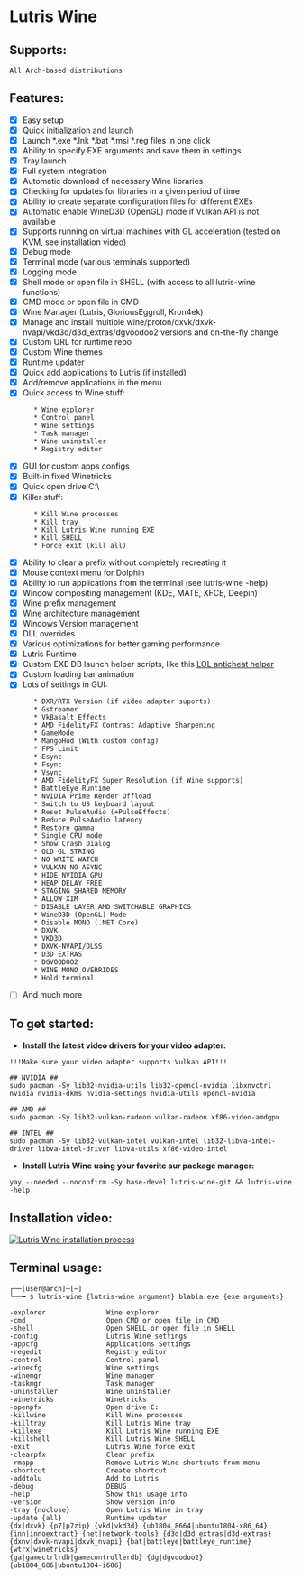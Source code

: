 # Lutris Wine
## Supports:
```
All Arch-based distributions
```
## Features:
- [x] Easy setup
- [x] Quick initialization and launch
- [x] Launch *.exe *.lnk *.bat *.msi *.reg files in one click
- [x] Ability to specify EXE arguments and save them in settings
- [x] Tray launch
- [x] Full system integration
- [x] Automatic download of necessary Wine libraries
- [x] Checking for updates for libraries in a given period of time
- [x] Ability to create separate configuration files for different EXEs
- [x] Automatic enable WineD3D (OpenGL) mode if Vulkan API is not available
- [x] Supports running on virtual machines with GL acceleration (tested on KVM, see installation video)
- [x] Debug mode
- [x] Terminal mode (various terminals supported)
- [x] Logging mode
- [x] Shell mode or open file in SHELL (with access to all lutris-wine functions)
- [x] CMD mode or open file in CMD
- [x] Wine Manager (Lutris, GloriousEggroll, Kron4ek)
- [x] Manage and install multiple wine/proton/dxvk/dxvk-nvapi/vkd3d/d3d_extras/dgvoodoo2 versions and on-the-fly change
- [x] Custom URL for runtime repo
- [x] Custom Wine themes
- [x] Runtime updater
- [x] Quick add applications to Lutris (if installed)
- [x] Add/remove applications in the menu
- [x] Quick access to Wine stuff:
```
      * Wine explorer
      * Control panel
      * Wine settings
      * Task manager
      * Wine uninstaller
      * Registry editor
```
- [x] GUI for custom apps configs
- [x] Built-in fixed Winetricks
- [x] Quick open drive C:\
- [x] Killer stuff:
```
      * Kill Wine processes
      * Kill tray
      * Kill Lutris Wine running EXE
      * Kill SHELL
      * Force exit (kill all)
```
- [x] Ability to clear a prefix without completely recreating it
- [x] Mouse context menu for Dolphin
- [x] Ability to run applications from the terminal (see lutris-wine -help)
- [x] Window compositing management (KDE, MATE, XFCE, Deepin)
- [x] Wine prefix management
- [x] Wine architecture management
- [x] Windows Version management
- [x] DLL overrides
- [x] Various optimizations for better gaming performance
- [x] Lutris Runtime
- [x] Custom EXE DB launch helper scripts, like this [LOL anticheat helper](https://github.com/VHSgunzo/lutris-wine/blob/main/usr/share/lutris-wine/db/LeagueClient.lwdb)
- [x] Custom loading bar animation
- [x] Lots of settings in GUI:
```
      * DXR/RTX Version (if video adapter suports)
      * Gstreamer
      * VkBasalt Effects
      * AMD FidelityFX Contrast Adaptive Sharpening
      * GameMode
      * MangoHud (With custom config)
      * FPS Limit
      * Esync
      * Fsync
      * Vsync
      * AMD FidelityFX Super Resolution (if Wine supports)
      * BattleEye Runtime
      * NVIDIA Prime Render Offload
      * Switch to US keyboard layout
      * Reset PulseAudio (+PulseEffects)
      * Reduce PulseAudio latency
      * Restore gamma
      * Single CPU mode
      * Show Crash Dialog
      * OLD GL STRING
      * NO WRITE WATCH
      * VULKAN NO ASYNC
      * HIDE NVIDIA GPU
      * HEAP DELAY FREE
      * STAGING SHARED MEMORY
      * ALLOW XIM
      * DISABLE LAYER AMD SWITCHABLE GRAPHICS
      * WineD3D (OpenGL) Mode
      * Disable MONO (.NET Core)
      * DXVK
      * VKD3D
      * DXVK-NVAPI/DLSS
      * D3D EXTRAS
      * DGVOODOO2
      * WINE MONO OVERRIDES
      * Hold terminal
```
- [ ] And much more
## To get started:
* **Install the latest video drivers for your video adapter:**
```
!!!Make sure your video adapter supports Vulkan API!!!

## NVIDIA ##
sudo pacman -Sy lib32-nvidia-utils lib32-opencl-nvidia libxnvctrl nvidia nvidia-dkms nvidia-settings nvidia-utils opencl-nvidia

## AMD ##
sudo pacman -Sy lib32-vulkan-radeon vulkan-radeon xf86-video-amdgpu

## INTEL ##
sudo pacman -Sy lib32-vulkan-intel vulkan-intel lib32-libva-intel-driver libva-intel-driver libva-utils xf86-video-intel
```
* **Install Lutris Wine using your favorite aur package manager:**
```
yay --needed --noconfirm -Sy base-devel lutris-wine-git && lutris-wine -help
```
## Installation video:
[![Lutris Wine installation process](https://img.youtube.com/vi/pozypVaPK0Y/0.jpg)](https://www.youtube.com/watch?v=pozypVaPK0Y)

## Terminal usage:
```
┌──[user@arch]─[~]
└──╼ $ lutris-wine {lutris-wine argument} blabla.exe {exe arguments}

-explorer               Wine explorer
-cmd                    Open CMD or open file in CMD
-shell                  Open SHELL or open file in SHELL
-config                 Lutris Wine settings
-appcfg                 Applications Settings
-regedit                Registry editor
-control                Control panel
-winecfg                Wine settings
-winemgr                Wine manager
-taskmgr                Task manager
-uninstaller            Wine uninstaller
-winetricks             Winetricks
-openpfx                Open drive C:
-killwine               Kill Wine processes
-killtray               Kill Lutris Wine tray
-killexe                Kill Lutris Wine running EXE
-killshell              Kill Lutris Wine SHELL
-exit                   Lutris Wine force exit
-clearpfx               Clear prefix
-rmapp                  Remove Lutris Wine shortcuts from menu
-shortcut               Create shortcut
-addtolu                Add to Lutris
-debug                  DEBUG
-help                   Show this usage info
-version                Show version info
-tray {noclose}         Open Lutris Wine in tray
-update {all}           Runtime updater
{dx|dxvk} {p7|p7zip} {vkd|vkd3d} {ub1804_8664|ubuntu1804-x86_64}
{inn|innoextract} {net|network-tools} {d3d|d3d_extras|d3d-extras}
{dxnv|dxvk-nvapi|dxvk_nvapi} {bat|battleye|battleye_runtime}{wtrx|winetricks}
{ga|gamectrlrdb|gamecontrollerdb} {dg|dgvoodoo2} {ub1804_686|ubuntu1804-i686}
```
